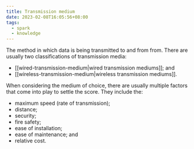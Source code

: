 ```yaml
---
title: Transmission medium
date: 2023-02-08T16:05:56+08:00
tags:
  - spark
  - knowledge
---
```


The method in which data is being transmitted to and from from. There are usually two classifications of transmission media:

- [[wired-transmission-medium|wired transmission mediums]]; and
- [[wireless-transmission-medium|wireless transmission mediums]].

When considering the medium of choice, there are usually multiple factors that come into play to settle the score. They include the:
- maximum speed (rate of transmission);
- distance;
- security;
- fire safety;
- ease of installation;
- ease of maintenance; and
- relative cost.